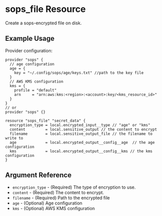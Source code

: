 # sops_file Resource

Create a sops-encrypted file on disk.

## Example Usage
Provider configuration:
```hcl
provider "sops" {
  // age configuration
  age = {
    key = "~/.config/sops/age/keys.txt" //path to the key file
  }
  // AWS KMS configuration
  kms = {
    profile = "default"
    arn     = "arn:aws:kms:<region>:<account>:key/<kms_resource_id>"
  }
}
// or
provider "sops" {}
```

```hcl
resource "sops_file" "secret_data" {
  encryption_type = local.encrypted_input__type // "age" or "kms"
  content         = local.sensitive_output // the content to encrypt
  filename        = local.sensitive_output_file // the filename to write to
  age             = local.encrypted_output__config__age  // the age configuration
  kms             = local.encrypted_output__config__kms // the kms configuration
}
```

## Argument Reference
* `encryption_type` - (Required) The type of encryption to use.
* `content` - (Required) The content to encrypt.
* `filename` - (Required) Path to the encrypted file
* `age` - (Optional) Age configuration
* `kms` - (Optional) AWS KMS configuration

